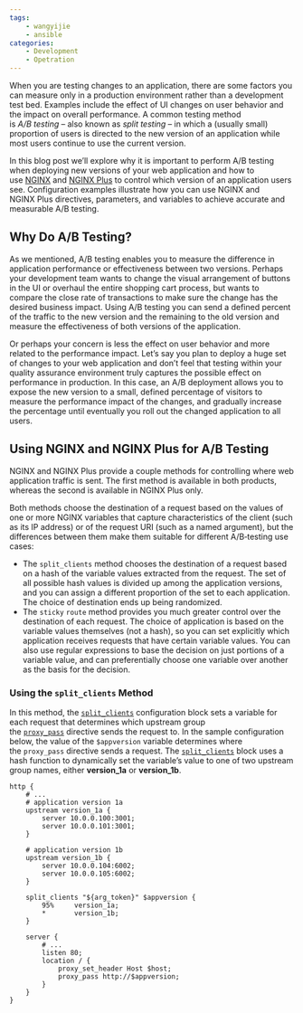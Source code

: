 ```yaml
---
tags:
    - wangyijie
    - ansible
categories:
    - Development
    - Opetration
---
```

When you are testing changes to an application, there are some factors you can measure only in a production environment rather than a development test bed. Examples include the effect of UI changes on user behavior and the impact on overall performance. A common testing method is *A/B testing* – also known as *split testing* – in which a (usually small) proportion of users is directed to the new version of an application while most users continue to use the current version.
<!--more-->
In this blog post we’ll explore why it is important to perform A/B testing when deploying new versions of your web application and how to use [NGINX](https://nginx.org/en) and [NGINX Plus](https://www.nginx.com/products/nginx/) to control which version of an application users see. Configuration examples illustrate how you can use NGINX and NGINX Plus directives, parameters, and variables to achieve accurate and measurable A/B testing.

## Why Do A/B Testing?[](https://www.nginx.com/blog/performing-a-b-testing-nginx-plus/#Why-Do-A/B&nbsp;Testing)

As we mentioned, A/B testing enables you to measure the difference in application performance or effectiveness between two versions. Perhaps your development team wants to change the visual arrangement of buttons in the UI or overhaul the entire shopping cart process, but wants to compare the close rate of transactions to make sure the change has the desired business impact. Using A/B testing you can send a defined percent of the traffic to the new version and the remaining to the old version and measure the effectiveness of both versions of the application.

Or perhaps your concern is less the effect on user behavior and more related to the performance impact. Let’s say you plan to deploy a huge set of changes to your web application and don’t feel that testing within your quality assurance environment truly captures the possible effect on performance in production. In this case, an A/B deployment allows you to expose the new version to a small, defined percentage of visitors to measure the performance impact of the changes, and gradually increase the percentage until eventually you roll out the changed application to all users.

## Using NGINX and NGINX Plus for A/B Testing[](https://www.nginx.com/blog/performing-a-b-testing-nginx-plus/#Using-NGINX-and-NGINX&nbsp;Plus-for-A/B&nbsp;Testing)

NGINX and NGINX Plus provide a couple methods for controlling where web application traffic is sent. The first method is available in both products, whereas the second is available in NGINX Plus only.

Both methods choose the destination of a request based on the values of one or more NGINX variables that capture characteristics of the client (such as its IP address) or of the request URI (such as a named argument), but the differences between them make them suitable for different A/B‑testing use cases:

*   The `split_clients` method chooses the destination of a request based on a hash of the variable values extracted from the request. The set of all possible hash values is divided up among the application versions, and you can assign a different proportion of the set to each application. The choice of destination ends up being randomized.
*   The `sticky` `route` method provides you much greater control over the destination of each request. The choice of application is based on the variable values themselves (not a hash), so you can set explicitly which application receives requests that have certain variable values. You can also use regular expressions to base the decision on just portions of a variable value, and can preferentially choose one variable over another as the basis for the decision.

### Using the `split_clients` Method

In this method, the [`split_clients`](https://nginx.org/en/docs/http/ngx_http_split_clients_module.html#split_clients) configuration block sets a variable for each request that determines which upstream group the [`proxy_pass`](https://nginx.org/en/docs/http/ngx_http_proxy_module.html#proxy_pass) directive sends the request to. In the sample configuration below, the value of the `$appversion` variable determines where the `proxy_pass` directive sends a request. The [`split_clients`](https://nginx.org/en/docs/http/ngx_http_split_clients_module.html#split_clients) block uses a hash function to dynamically set the variable’s value to one of two upstream group names, either **version_1a** or **version_1b**.

```
http {
    # ...
    # application version 1a 
    upstream version_1a {
        server 10.0.0.100:3001;
        server 10.0.0.101:3001;
    }

    # application version 1b
    upstream version_1b {
        server 10.0.0.104:6002;
        server 10.0.0.105:6002;
    }

    split_clients "${arg_token}" $appversion {
        95%     version_1a;
        *       version_1b;
    }

    server {
        # ...
        listen 80;
        location / {
            proxy_set_header Host $host;
            proxy_pass http://$appversion;
        }
    }
}
```

